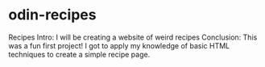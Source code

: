 # odin-recipes
Recipes
Intro: I will be creating a website of weird recipes
Conclusion: This was a fun first project! I got to apply my knowledge of basic HTML techniques to create a simple recipe page.